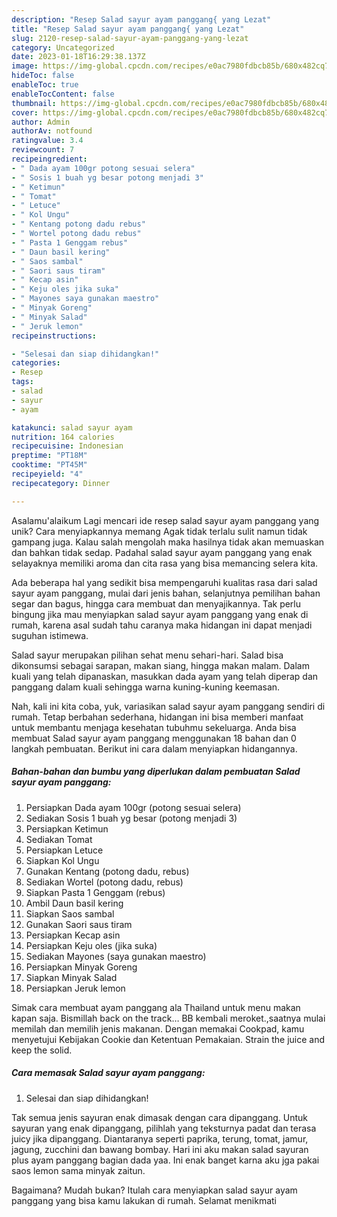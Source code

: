 ```yaml
---
description: "Resep Salad sayur ayam panggang{ yang Lezat"
title: "Resep Salad sayur ayam panggang{ yang Lezat"
slug: 2120-resep-salad-sayur-ayam-panggang-yang-lezat
category: Uncategorized
date: 2023-01-18T16:29:38.137Z
image: https://img-global.cpcdn.com/recipes/e0ac7980fdbcb85b/680x482cq70/salad-sayur-ayam-panggang-foto-resep-utama.jpg
hideToc: false
enableToc: true
enableTocContent: false
thumbnail: https://img-global.cpcdn.com/recipes/e0ac7980fdbcb85b/680x482cq70/salad-sayur-ayam-panggang-foto-resep-utama.jpg
cover: https://img-global.cpcdn.com/recipes/e0ac7980fdbcb85b/680x482cq70/salad-sayur-ayam-panggang-foto-resep-utama.jpg
author: Admin
authorAv: notfound
ratingvalue: 3.4
reviewcount: 7
recipeingredient:
- " Dada ayam 100gr potong sesuai selera"
- " Sosis 1 buah yg besar potong menjadi 3"
- " Ketimun"
- " Tomat"
- " Letuce"
- " Kol Ungu"
- " Kentang potong dadu rebus"
- " Wortel potong dadu rebus"
- " Pasta 1 Genggam rebus"
- " Daun basil kering"
- " Saos sambal"
- " Saori saus tiram"
- " Kecap asin"
- " Keju oles jika suka"
- " Mayones saya gunakan maestro"
- " Minyak Goreng"
- " Minyak Salad"
- " Jeruk lemon"
recipeinstructions:

- "Selesai dan siap dihidangkan!"
categories:
- Resep
tags:
- salad
- sayur
- ayam

katakunci: salad sayur ayam 
nutrition: 164 calories
recipecuisine: Indonesian
preptime: "PT18M"
cooktime: "PT45M"
recipeyield: "4"
recipecategory: Dinner

---
```



Asalamu'alaikum Lagi mencari ide resep salad sayur ayam panggang yang unik? Cara menyiapkannya memang Agak tidak terlalu sulit namun tidak gampang juga. Kalau salah mengolah maka hasilnya tidak akan memuaskan dan bahkan tidak sedap. Padahal salad sayur ayam panggang yang enak selayaknya memiliki aroma dan cita rasa yang bisa memancing selera kita.


Ada beberapa hal yang sedikit bisa mempengaruhi kualitas rasa dari salad sayur ayam panggang, mulai dari jenis bahan, selanjutnya pemilihan bahan segar dan bagus, hingga cara membuat dan menyajikannya. Tak perlu bingung jika mau menyiapkan salad sayur ayam panggang yang enak di rumah, karena asal sudah tahu caranya maka hidangan ini dapat menjadi suguhan istimewa.

Salad sayur merupakan pilihan sehat menu sehari-hari. Salad bisa dikonsumsi sebagai sarapan, makan siang, hingga makan malam. Dalam kuali yang telah dipanaskan, masukkan dada ayam yang telah diperap dan panggang dalam kuali sehingga warna kuning-kuning keemasan.


Nah, kali ini kita coba, yuk, variasikan salad sayur ayam panggang sendiri di rumah. Tetap berbahan sederhana, hidangan ini bisa memberi manfaat untuk membantu menjaga kesehatan tubuhmu sekeluarga. Anda bisa membuat Salad sayur ayam panggang menggunakan 18 bahan dan 0 langkah pembuatan. Berikut ini cara dalam menyiapkan hidangannya.

<!--inarticleads1-->

##### Bahan-bahan dan bumbu yang diperlukan dalam pembuatan Salad sayur ayam panggang:

1. Persiapkan  Dada ayam 100gr (potong sesuai selera)
1. Sediakan  Sosis 1 buah yg besar (potong menjadi 3)
1. Persiapkan  Ketimun
1. Sediakan  Tomat
1. Persiapkan  Letuce
1. Siapkan  Kol Ungu
1. Gunakan  Kentang (potong dadu, rebus)
1. Sediakan  Wortel (potong dadu, rebus)
1. Siapkan  Pasta 1 Genggam (rebus)
1. Ambil  Daun basil kering
1. Siapkan  Saos sambal
1. Gunakan  Saori saus tiram
1. Persiapkan  Kecap asin
1. Persiapkan  Keju oles (jika suka)
1. Sediakan  Mayones (saya gunakan maestro)
1. Persiapkan  Minyak Goreng
1. Siapkan  Minyak Salad
1. Persiapkan  Jeruk lemon


Simak cara membuat ayam panggang ala Thailand untuk menu makan kapan saja. Bismillah back on the track… BB kembali meroket.,saatnya mulai memilah dan memilih jenis makanan. Dengan memakai Cookpad, kamu menyetujui Kebijakan Cookie dan Ketentuan Pemakaian. Strain the juice and keep the solid. 

<!--inarticleads2-->

##### Cara memasak Salad sayur ayam panggang:


1. Selesai dan siap dihidangkan!

Tak semua jenis sayuran enak dimasak dengan cara dipanggang. Untuk sayuran yang enak dipanggang, pilihlah yang teksturnya padat dan terasa juicy jika dipanggang. Diantaranya seperti paprika, terung, tomat, jamur, jagung, zucchini dan bawang bombay. Hari ini aku makan salad sayuran plus ayam panggang bagian dada yaa. Ini enak banget karna aku jga pakai saos lemon sama minyak zaitun. 

Bagaimana? Mudah bukan? Itulah cara menyiapkan salad sayur ayam panggang yang bisa kamu lakukan di rumah. Selamat menikmati
